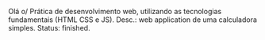Olá o/
Prática de desenvolvimento web, utilizando as tecnologias fundamentais (HTML CSS e JS).
Desc.: web application de uma calculadora simples.
Status: finished.